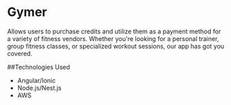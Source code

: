 # Gymer
Allows users to purchase credits and utilize them as a payment method for a variety of fitness vendors. Whether you're looking for a personal trainer, group fitness classes, or specialized workout sessions, our app has got you covered.

##Technologies Used
- Angular/Ionic
- Node.js/Nest.js
- AWS

